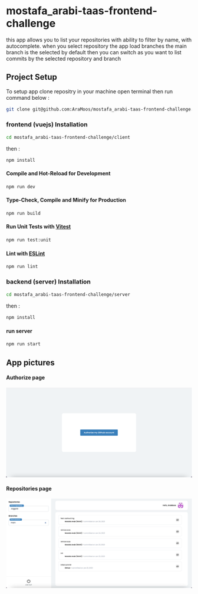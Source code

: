 # mostafa_arabi-taas-frontend-challenge

this app allows you to list your repositories with ability to filter by name, with autocomplete. 
when you select repository the app load branches  the main branch is the selected by default then you can switch as you want to list commits by the selected repository and branch 

## Project Setup
To setup app clone repositry  in your machine open terminal then run  command below :

```sh
git clone git@github.com:AraMoos/mostafa_arabi-taas-frontend-challenge.git
```

### frontend (vuejs) Installation

```sh
cd mostafa_arabi-taas-frontend-challenge/client

```
then : 

```sh
npm install
```

#### Compile and Hot-Reload for Development

```sh
npm run dev
```

#### Type-Check, Compile and Minify for Production

```sh
npm run build
```

#### Run Unit Tests with [Vitest](https://vitest.dev/)

```sh
npm run test:unit
```

#### Lint with [ESLint](https://eslint.org/)

```sh
npm run lint
```

### backend (server) Installation

```sh
cd mostafa_arabi-taas-frontend-challenge/server

```
then : 

```sh
npm install
```

#### run server

```sh
npm run start
```

## App pictures

#### Authorize page

![Screenshot](app-authorize.png)

#### Repositories page

![Screenshot](app-repositories.png)